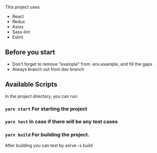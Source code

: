 This project uses

* React
* Redux
* Axios
* Sass-lint
* Eslint

## Before you start

* Don't forget to remove "example" from .env.example, and fill the gaps
* Always branch out from dev branch

## Available Scripts

In the project directory, you can run:

### `yarn start` For starting the project

### `yarn test` In case if there will be any test cases

### `yarn build` For building the project. 
After building you can test by serve -s build

